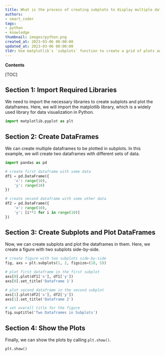 ```yaml
---
title: What is the process of creating subplots to display multiple dataframes simultaneously?
authors:
- smart_coder
tags:
- python
- knowledge
thumbnail: images/python.png
created_at: 2023-03-06 00:00:00
updated_at: 2023-03-06 00:00:00
tldr: Use matplotlib`s `subplots` function to create a grid of plots and plot each dataframe on a subplot using the `ax` parameter of each plot method.
---
```


**Contents**

[TOC]

## Section 1: Import Required Libraries

We need to import the necessary libraries to create subplots and plot the dataframes. Here, we will import the matplotlib library, which is a widely used library for data visualization in Python.

```python
import matplotlib.pyplot as plt
```

## Section 2: Create DataFrames

We can create multiple dataframes to be plotted in subplots. In this example, we will create two dataframes with different sets of data.

```python
import pandas as pd

# create first dataframe with some data
df1 = pd.DataFrame({
    'x': range(10),
    'y': range(10)
})

# create second dataframe with some other data
df2 = pd.DataFrame({
    'x': range(10),
    'y': [i**2 for i in range(10)]
})
```

## Section 3: Create Subplots and Plot DataFrames

Now, we can create subplots and plot the dataframes in them. Here, we create a figure with two subplots side-by-side.

```python
# create figure with two subplots side-by-side
fig, axs = plt.subplots(1, 2, figsize=(10, 5))

# plot first dataframe in the first subplot
axs[0].plot(df1['x'], df1['y'])
axs[0].set_title('Dataframe 1')

# plot second dataframe in the second subplot
axs[1].plot(df2['x'], df2['y'])
axs[1].set_title('Dataframe 2')

# set overall title for the figure
fig.suptitle('Two Dataframes in Subplots')
```

## Section 4: Show the Plots

Finally, we can show the plots by calling `plt.show()`.

```python
plt.show()
```
